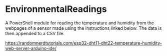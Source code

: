 # EnvironmentalReadings

A PowerShell module for reading the temperature and humidity from the webpages of a sensor made using the instructions linked below.  The data is then appended to a CSV file.

https://randomnerdtutorials.com/esp32-dht11-dht22-temperature-humidity-web-server-arduino-ide/